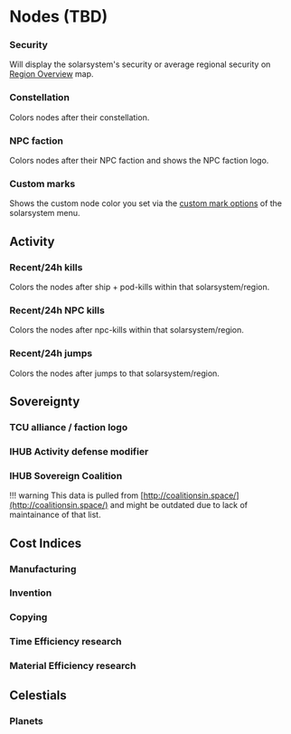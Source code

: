 # Nodes (TBD)

### Security
Will display the solarsystem's security or average regional security on [Region Overview](https://eveeye.readthedocs.io/en/latest/map/layout/) map.
### Constellation
Colors nodes after their constellation.
### NPC faction
Colors nodes after their NPC faction and shows the NPC faction logo.
### Custom marks
Shows the custom node color you set via the [custom mark options](https://eveeye.readthedocs.io/en/latest/sharing/custom-marks/) of the solarsystem menu.

## Activity
### Recent/24h kills
Colors the nodes after ship + pod-kills within that solarsystem/region. 
### Recent/24h NPC kills
Colors the nodes after npc-kills within that solarsystem/region. 
### Recent/24h jumps
Colors the nodes after jumps to that solarsystem/region. 

## Sovereignty
### TCU alliance / faction logo
### IHUB Activity defense modifier
### IHUB Sovereign Coalition
!!! warning
    This data is pulled from [http://coalitionsin.space/](http://coalitionsin.space/) and might be outdated due to lack of maintainance of that list.

## Cost Indices
### Manufacturing
### Invention
### Copying
### Time Efficiency research
### Material Efficiency research

## Celestials
### Planets
<!--stackedit_data:
eyJoaXN0b3J5IjpbMTg2NTc4NTg3OSwtMTYzMjIzNjMyNiwxNz
cxOTQ5MzQ2LDE1OTczOTQyMzddfQ==
-->